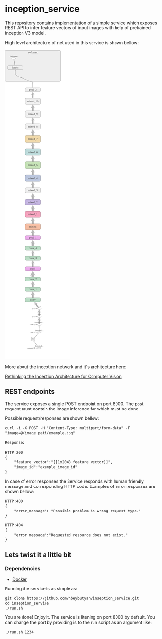 # inception_service
This repository contains implementation of a simple service which exposes REST API to infer feature vectors of input images with help of pretrained inception V3 model.

High level architecture of net used in this service is shown bellow:
![Model](./architecture.png)

More about the inception network and it's architecture here:

[Rethinking the Inception Architecture for Computer Vision](https://www.cv-foundation.org/openaccess/content_cvpr_2016/papers/Szegedy_Rethinking_the_Inception_CVPR_2016_paper.pdf)


## REST endpoints

The service exposes a single POST endpoint on port 8000. The post request must contain the image inference for which must be done.

Possible request/responses are shown bellow:
```
curl -i -X POST -H "Content-Type: multipart/form-data" -F "image=@/image_path/example.jpg"

Response:

HTTP 200
{
    "feature_vector":"[[1x2048 feature vector]]",
    "image_id":"example_image_id"
}
```

In case of error responses the Service responds with human friendly message and corresponding HTTP code.
Examples of error responses are shown bellow:

```
HTTP:400
{
    "error_message": "Possible problem is wrong request type."
}
```

```
HTTP:404
{
    "error_message":"Requested resource does not exist."
}

```


## Lets twist it a little bit

### Dependencies

* [Docker](https://www.docker.com/)


Running the service is as simple as:
```
git clone https://github.com/hbeybutyan/inseption_service.git
cd inseption_service
./run.sh
```

You are done! Enjoy it. The service is litening on port 8000 by default.
You can change the port by providing is to the run script as an argument like:
```
./run.sh 1234
```



